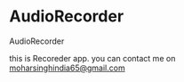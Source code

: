 # AudioRecorder
AudioRecorder

this is Recoreder app.
you can contact me on moharsinghindia65@gmail.com
